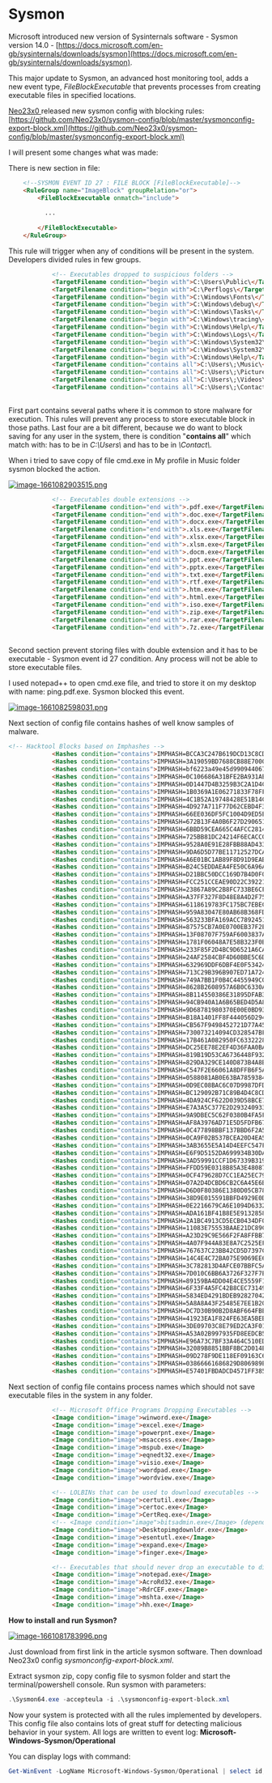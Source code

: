 # Sysmon

Microsoft introduced new version of Sysinternals software - Sysmon version 14.0 - [https://docs.microsoft.com/en-gb/sysinternals/downloads/sysmon](https://docs.microsoft.com/en-gb/sysinternals/downloads/sysmon).

 This major update to Sysmon, an advanced host monitoring tool, adds a new event type, *FileBlockExecutable* that prevents processes from creating executable files in specified locations.

[Neo23x0 ](https://github.com/Neo23x0)released new sysmon config with blocking rules: [https://github.com/Neo23x0/sysmon-config/blob/master/sysmonconfig-export-block.xml](https://github.com/Neo23x0/sysmon-config/blob/master/sysmonconfig-export-block.xml)

I will present some changes what was made:

There is new section in file:

```HTML
	<!--SYSMON EVENT ID 27 : FILE BLOCK [FileBlockExecutable]-->
	<RuleGroup name="ImageBlock" groupRelation="or">
		<FileBlockExecutable onmatch="include">
          
          ...
          
        </FileBlockExecutable>
	</RuleGroup>
```

This rule will trigger when any of conditions will be present in the system. Developers divided rules in few groups.

```HTML
			<!-- Executables dropped to suspicious folders -->
			<TargetFilename condition="begin with">C:\Users\Public\</TargetFilename> <!-- often used staging directories; could cause false positives --> 
			<TargetFilename condition="begin with">C:\Perflogs\</TargetFilename> <!-- often used staging directories --> 
			<TargetFilename condition="begin with">C:\Windows\Fonts\</TargetFilename> <!-- often used staging directories --> 
			<TargetFilename condition="begin with">C:\Windows\debug\</TargetFilename> <!-- often used staging directories --> 
			<TargetFilename condition="begin with">C:\Windows\Tasks\</TargetFilename> <!-- often used staging directories --> 
			<TargetFilename condition="begin with">C:\Windows\tracing\</TargetFilename> <!-- often used staging directories --> 
			<TargetFilename condition="begin with">C:\Windows\Help\</TargetFilename> <!-- often used staging directories --> 
			<TargetFilename condition="begin with">C:\Windows\Logs\</TargetFilename> <!-- often used staging directories --> 
			<TargetFilename condition="begin with">C:\Windows\System32\spool\SERVERS\</TargetFilename> <!-- often used in exploits against print spooler --> 
			<TargetFilename condition="begin with">C:\Windows\System32\spool\PRINTERS\</TargetFilename> <!-- often used in exploits against print spooler --> 
			<TargetFilename condition="begin with">C:\Windows\Help\</TargetFilename> <!-- often used staging directories --> 
			<TargetFilename condition="contains all">C:\Users\;\Music\</TargetFilename> <!-- often used staging directories in User folders --> 
			<TargetFilename condition="contains all">C:\Users\;\Pictures\</TargetFilename> <!-- often used staging directories in User folders --> 
			<TargetFilename condition="contains all">C:\Users\;\Videos\</TargetFilename> <!-- often used staging directories in User folders --> 
			<TargetFilename condition="contains all">C:\Users\;\Contacts\</TargetFilename> <!-- often used staging directories in User folders --> 
            
```

First part contains several paths where it is common to store malware for execution. This rules will prevent any process to store executable block in those paths. Last four are a bit different, because we do want to block saving for any user in the system, there is condition "**contains all**" which match with: has to be in *C:\\Users\\* and has to be in *\\Contact\\.*

When i tried to save copy of file cmd.exe in My profile in Music folder sysmon blocked the action.

[![image-1661082903515.png](http://book.pn.lo:1280/uploads/images/gallery/2022-08/scaled-1680-/image-1661082903515.png)](http://book.pn.lo:1280/uploads/images/gallery/2022-08/image-1661082903515.png)

```HTML
			<!-- Executables double extensions -->
			<TargetFilename condition="end with">.pdf.exe</TargetFilename>
			<TargetFilename condition="end with">.doc.exe</TargetFilename>
			<TargetFilename condition="end with">.docx.exe</TargetFilename>
			<TargetFilename condition="end with">.xls.exe</TargetFilename>
			<TargetFilename condition="end with">.xlsx.exe</TargetFilename>
			<TargetFilename condition="end with">.xlsm.exe</TargetFilename>
			<TargetFilename condition="end with">.docm.exe</TargetFilename>
			<TargetFilename condition="end with">.ppt.exe</TargetFilename>
			<TargetFilename condition="end with">.pptx.exe</TargetFilename>
			<TargetFilename condition="end with">.txt.exe</TargetFilename>
			<TargetFilename condition="end with">.rtf.exe</TargetFilename>
			<TargetFilename condition="end with">.htm.exe</TargetFilename>
			<TargetFilename condition="end with">.html.exe</TargetFilename>
			<TargetFilename condition="end with">.iso.exe</TargetFilename>
			<TargetFilename condition="end with">.zip.exe</TargetFilename>
			<TargetFilename condition="end with">.rar.exe</TargetFilename>
			<TargetFilename condition="end with">.7z.exe</TargetFilename>
            
```

Second section prevent storing files with double extension and it has to be executable - Sysmon event id 27 condition. Any process will not be able to store executable files.

I used notepad++ to open cmd.exe file, and tried to store it on my desktop with name: ping.pdf.exe. Sysmon blocked this event.

[![image-1661082598031.png](http://book.pn.lo:1280/uploads/images/gallery/2022-08/scaled-1680-/image-1661082598031.png)](http://book.pn.lo:1280/uploads/images/gallery/2022-08/image-1661082598031.png)

Next section of config file contains hashes of well know samples of malware.

```HTML
<!-- Hacktool Blocks based on Imphashes -->
			<Hashes condition="contains">IMPHASH=BCCA3C247B619DCD13C8CDFF5F123932</Hashes> <!-- PetitPotam -->
			<Hashes condition="contains">IMPHASH=3A19059BD7688CB88E70005F18EFC439</Hashes> <!-- PetitPotam -->
			<Hashes condition="contains">IMPHASH=bf6223a49e45d99094406777eb6004ba</Hashes> <!-- PetitPotam -->
			<Hashes condition="contains">IMPHASH=0C106686A31BFE2BA931AE1CF6E9DBC6</Hashes> <!-- Mimikatz -->
			<Hashes condition="contains">IMPHASH=0D1447D4B3259B3C2A1D4CFB7ECE13C3</Hashes> <!-- Mimikatz -->
			<Hashes condition="contains">IMPHASH=1B0369A1E06271833F78FFA70FFB4EAF</Hashes> <!-- Mimikatz -->
			<Hashes condition="contains">IMPHASH=4C1B52A19748428E51B14C278D0F58E3</Hashes> <!-- Mimikatz -->
			<Hashes condition="contains">IMPHASH=4D927A711F77D62CEBD4F322CB57EC6F</Hashes> <!-- Mimikatz -->
			<Hashes condition="contains">IMPHASH=66EE036DF5FC1004D9ED5E9A94A1086A</Hashes> <!-- Mimikatz -->
			<Hashes condition="contains">IMPHASH=672B13F4A0B6F27D29065123FE882DFC</Hashes> <!-- Mimikatz -->
			<Hashes condition="contains">IMPHASH=6BBD59CEA665C4AFCC2814C1327EC91F</Hashes> <!-- Mimikatz -->
			<Hashes condition="contains">IMPHASH=725BB81DC24214F6ECACC0CFB36AD30D</Hashes> <!-- Mimikatz -->
			<Hashes condition="contains">IMPHASH=9528A0E91E28FBB88AD433FEABCA2456</Hashes> <!-- Mimikatz -->
			<Hashes condition="contains">IMPHASH=9DA6D5D77BE11712527DCAB86DF449A3</Hashes> <!-- Mimikatz -->
			<Hashes condition="contains">IMPHASH=A6E01BC1AB89F8D91D9EAB72032AAE88</Hashes> <!-- Mimikatz -->
			<Hashes condition="contains">IMPHASH=B24C5EDDAEA4FE50C6A96A2A133521E4</Hashes> <!-- Mimikatz -->
			<Hashes condition="contains">IMPHASH=D21BBC50DCC169D7B4D0F01962793154</Hashes> <!-- Mimikatz -->
			<Hashes condition="contains">IMPHASH=FCC251CCEAE90D22C392215CC9A2D5D6</Hashes> <!-- Mimikatz -->
			<Hashes condition="contains">IMPHASH=23867A89C2B8FC733BE6CF5EF902F2D1</Hashes> <!-- JuicyPotato  -->
			<Hashes condition="contains">IMPHASH=A37FF327F8D48E8A4D2F757E1B6E70BC</Hashes> <!-- JuicyPotato  -->
			<Hashes condition="contains">IMPHASH=6118619783FC175BC7EBECFF0769B46E</Hashes> <!-- RoguePotato -->
			<Hashes condition="contains">IMPHASH=959A83047E80AB68B368FDB3F4C6E4EA</Hashes> <!-- RoguePotato -->
			<Hashes condition="contains">IMPHASH=563233BFA169ACC7892451F71AD5850A</Hashes> <!-- RoguePotato -->
			<Hashes condition="contains">IMPHASH=87575CB7A0E0700EB37F2E3668671A08</Hashes> <!-- RoguePotato -->
			<Hashes condition="contains">IMPHASH=13F08707F759AF6003837A150A371BA1</Hashes> <!-- Pwdump -->
			<Hashes condition="contains">IMPHASH=1781F06048A7E58B323F0B9259BE798B</Hashes> <!-- Pwdump -->
			<Hashes condition="contains">IMPHASH=233F85F2D4BC9D6521A6CAAE11A1E7F5</Hashes> <!-- Pwdump -->
			<Hashes condition="contains">IMPHASH=24AF2584CBF4D60BBE5C6D1B31B3BE6D</Hashes> <!-- Pwdump -->
			<Hashes condition="contains">IMPHASH=632969DDF6DBF4E0F53424B75E4B91F2</Hashes> <!-- Pwdump -->
			<Hashes condition="contains">IMPHASH=713C29B396B907ED71A72482759ED757</Hashes> <!-- Pwdump -->
			<Hashes condition="contains">IMPHASH=749A7BB1F0B4C4455949C0B2BF7F9E9F</Hashes> <!-- Pwdump -->
			<Hashes condition="contains">IMPHASH=8628B2608957A6B0C6330AC3DE28CE2E</Hashes> <!-- Pwdump -->
			<Hashes condition="contains">IMPHASH=8B114550386E31895DFAB371E741123D</Hashes> <!-- Pwdump -->
			<Hashes condition="contains">IMPHASH=94CB940A1A6B65BED4D5A8F849CE9793</Hashes> <!-- PwDumpX -->
			<Hashes condition="contains">IMPHASH=9D68781980370E00E0BD939EE5E6C141</Hashes> <!-- Pwdump -->
			<Hashes condition="contains">IMPHASH=B18A1401FF8F444056D29450FBC0A6CE</Hashes> <!-- Pwdump -->
			<Hashes condition="contains">IMPHASH=CB567F9498452721D77A451374955F5F</Hashes> <!-- Pwdump -->
			<Hashes condition="contains">IMPHASH=730073214094CD328547BF1F72289752</Hashes> <!-- Htran -->
			<Hashes condition="contains">IMPHASH=17B461A082950FC6332228572138B80C</Hashes> <!-- Cobalt Strike beacons -->
			<Hashes condition="contains">IMPHASH=DC25EE78E2EF4D36FAA0BADF1E7461C9</Hashes> <!-- Cobalt Strike beacons -->
			<Hashes condition="contains">IMPHASH=819B19D53CA6736448F9325A85736792</Hashes> <!-- Cobalt Strike beacons -->
			<Hashes condition="contains">IMPHASH=829DA329CE140D873B4A8BDE2CBFAA7E</Hashes> <!-- Cobalt Strike beacons -->
			<Hashes condition="contains">IMPHASH=C547F2E66061A8DFFB6F5A3FF63C0A74</Hashes> <!-- PPLDump -->
			<Hashes condition="contains">IMPHASH=0588081AB0E63BA785938467E1B10CCA</Hashes> <!-- PPLDump -->
			<Hashes condition="contains">IMPHASH=0D9EC08BAC6C07D9987DFD0F1506587C</Hashes> <!-- NanoDump -->
			<Hashes condition="contains">IMPHASH=BC129092B71C89B4D4C8CDF8EA590B29</Hashes> <!-- NanoDump -->
			<Hashes condition="contains">IMPHASH=4DA924CF622D039D58BCE71CDF05D242</Hashes> <!-- NanoDump -->
			<Hashes condition="contains">IMPHASH=E7A3A5C377E2D29324093377D7DB1C66</Hashes> <!-- NanoDump -->
			<Hashes condition="contains">IMPHASH=9A9DBEC5C62F0380B4FA5FD31DEFFEDF</Hashes> <!-- NanoDump -->
			<Hashes condition="contains">IMPHASH=AF8A3976AD71E5D5FDFB67DDB8DADFCE</Hashes> <!-- NanoDump -->
			<Hashes condition="contains">IMPHASH=0C477898BBF137BBD6F2A54E3B805FF4</Hashes> <!-- NanoDump -->
			<Hashes condition="contains">IMPHASH=0CA9F02B537BCEA20D4EA5EB1A9FE338</Hashes> <!-- NanoDump -->
			<Hashes condition="contains">IMPHASH=3AB3655E5A14D4EEFC547F4781BF7F9E</Hashes> <!-- NanoDump -->
			<Hashes condition="contains">IMPHASH=E6F9D5152DA699934B30DAAB206471F6</Hashes> <!-- NanoDump -->
			<Hashes condition="contains">IMPHASH=3AD59991CCF1D67339B319B15A41B35D</Hashes> <!-- NanoDump -->
			<Hashes condition="contains">IMPHASH=FFDD59E0318B85A3E480874D9796D872</Hashes> <!-- NanoDump -->
			<Hashes condition="contains">IMPHASH=0CF479628D7CC1EA25EC7998A92F5051</Hashes> <!-- NanoDump -->
			<Hashes condition="contains">IMPHASH=07A2D4DCBD6CB2C6A45E6B101F0B6D51</Hashes> <!-- NanoDump -->
			<Hashes condition="contains">IMPHASH=D6D0F80386E1380D05CB78E871BC72B1</Hashes> <!-- NanoDump -->
			<Hashes condition="contains">IMPHASH=38D9E015591BBFD4929E0D0F47FA0055</Hashes> <!-- HandleKatz -->
			<Hashes condition="contains">IMPHASH=0E2216679CA6E1094D63322E3412D650</Hashes> <!-- HandleKatz -->
			<Hashes condition="contains">IMPHASH=ADA161BF41B8E5E9132858CB54CAB5FB</Hashes> <!-- DripLoader -->
			<Hashes condition="contains">IMPHASH=2A1BC4913CD5ECB0434DF07CB675B798</Hashes> <!-- DripLoader -->
			<Hashes condition="contains">IMPHASH=11083E75553BAAE21DC89CE8F9A195E4</Hashes> <!-- DripLoader -->
			<Hashes condition="contains">IMPHASH=A23D29C9E566F2FA8FFBB79267F5DF80</Hashes> <!-- DripLoader -->
			<Hashes condition="contains">IMPHASH=4A07F944A83E8A7C2525EFA35DD30E2F</Hashes> <!-- CreateMiniDump -->
			<Hashes condition="contains">IMPHASH=767637C23BB42CD5D7397CF58B0BE688</Hashes> <!-- UACMe Akagi -->
			<Hashes condition="contains">IMPHASH=14C4E4C72BA075E9069EE67F39188AD8</Hashes> <!-- UACMe Akagi -->
			<Hashes condition="contains">IMPHASH=3C782813D4AFCE07BBFC5A9772ACDBDC</Hashes> <!-- UACMe Akagi -->
			<Hashes condition="contains">IMPHASH=7D010C6BB6A3726F327F7E239166D127</Hashes> <!-- UACMe Akagi -->
			<Hashes condition="contains">IMPHASH=89159BA4DD04E4CE5559F132A9964EB3</Hashes> <!-- UACMe Akagi -->
			<Hashes condition="contains">IMPHASH=6F33F4A5FC42B8CEC7314947BD13F30F</Hashes> <!-- UACMe Akagi -->
			<Hashes condition="contains">IMPHASH=5834ED4291BDEB928270428EBBAF7604</Hashes> <!-- UACMe Akagi -->
			<Hashes condition="contains">IMPHASH=5A8A8A43F25485E7EE1B201EDCBC7A38</Hashes> <!-- UACMe Akagi -->
			<Hashes condition="contains">IMPHASH=DC7D30B90B2D8ABF664FBED2B1B59894</Hashes> <!-- UACMe Akagi -->
			<Hashes condition="contains">IMPHASH=41923EA1F824FE63EA5BEB84DB7A3E74</Hashes> <!-- UACMe Akagi -->
			<Hashes condition="contains">IMPHASH=3DE09703C8E79ED2CA3F01074719906B</Hashes> <!-- UACMe Akagi -->
			<Hashes condition="contains">IMPHASH=A53A02B997935FD8EEDCB5F7ABAB9B9F</Hashes> <!-- WCE -->
			<Hashes condition="contains">IMPHASH=E96A73C7BF33A464C510EDE582318BF2</Hashes> <!-- WCE -->
			<Hashes condition="contains">IMPHASH=32089B8851BBF8BC2D014E9F37288C83</Hashes> <!-- Sliver Stagers -->
			<Hashes condition="contains">IMPHASH=09D278F9DE118EF09163C6140255C690</Hashes> <!-- Dumpert -->
			<Hashes condition="contains">IMPHASH=03866661686829D806989E2FC5A72606</Hashes> <!-- Dumpert -->
			<Hashes condition="contains">IMPHASH=E57401FBDADCD4571FF385AB82BD5D6D</Hashes> <!-- Dumpert -->
```

Next section of config file contains process names which should not save executable files in the system in any folder.

```HTML
			<!-- Microsoft Office Programs Dropping Executables -->
			<Image condition="image">winword.exe</Image>
			<Image condition="image">excel.exe</Image>
			<Image condition="image">powerpnt.exe</Image>
			<Image condition="image">msaccess.exe</Image>
			<Image condition="image">mspub.exe</Image>
			<Image condition="image">eqnedt32.exe</Image>
			<Image condition="image">visio.exe</Image>
			<Image condition="image">wordpad.exe</Image>
			<Image condition="image">wordview.exe</Image>

			<!-- LOLBINs that can be used to download executables -->
			<Image condition="image">certutil.exe</Image>
			<Image condition="image">certoc.exe</Image>
			<Image condition="image">CertReq.exe</Image>
			<!-- <Image condition="image">bitsadmin.exe</Image> (depends on the environment; comment in if you're sure that bitsadmin doesn't do that in your env) -->
			<Image condition="image">Desktopimgdownldr.exe</Image>
			<Image condition="image">esentutl.exe</Image>
			<Image condition="image">expand.exe</Image>
			<Image condition="image">finger.exe</Image>

			<!-- Executables that should never drop an executable to disk (but may after a previous process injection or if it's malware that uses a legitimate name)-->
			<Image condition="image">notepad.exe</Image>
			<Image condition="image">AcroRd32.exe</Image>
			<Image condition="image">RdrCEF.exe</Image>
			<Image condition="image">mshta.exe</Image>
			<Image condition="image">hh.exe</Image>
```

**How to install and run Sysmon?**

[![image-1661081783996.png](http://book.pn.lo:1280/uploads/images/gallery/2022-08/scaled-1680-/image-1661081783996.png)](http://book.pn.lo:1280/uploads/images/gallery/2022-08/image-1661081783996.png)

Just download from first link in the article sysmon software. Then download <span class="author flex-self-stretch">Neo23x0</span> config *sysmonconfig-export-block.xml*.

Extract sysmon zip, copy config file to sysmon folder and start the terminal/powershell console. Run sysmon with parameters:

```Powershell
.\Sysmon64.exe -accepteula -i .\sysmonconfig-export-block.xml
```

Now your system is protected with all the rules implemented by developers. This config file also contains lots of great stuff for detecting malicious behavior in your system. All logs are written to event log: **Microsoft-Windows-Sysmon/Operational**

You can display logs with command:

```Powershell
Get-WinEvent -LogName Microsoft-Windows-Sysmon/Operational | select id, message | fl
```